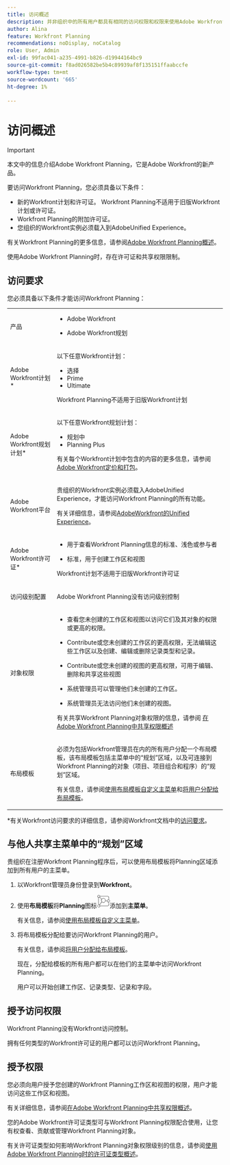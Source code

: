 ```yaml
---
title: 访问概述
description: 并非组织中的所有用户都具有相同的访问权限和权限来使用Adobe Workfront Planning。 本文介绍了用户使用Adobe Workfront Planning功能时可能拥有的访问权限和权限。
author: Alina
feature: Workfront Planning
recommendations: noDisplay, noCatalog
role: User, Admin
exl-id: 99fac041-a235-4991-b826-d19944164bc9
source-git-commit: f8ad026582be5b4c89939af8f135151ffaabccfe
workflow-type: tm+mt
source-wordcount: '665'
ht-degree: 1%

---
```



# 访问概述

<!--do not use the snippet for IMPORTANT , as it links to this article-->

>[!IMPORTANT]
>
>本文中的信息介绍Adobe Workfront Planning，它是Adobe Workfront的新产品。
>
>要访问Workfront Planning，您必须具备以下条件：
>
>* 新的Workfront计划和许可证。 Workfront Planning不适用于旧版Workfront计划或许可证。
>* Workfront Planning的附加许可证。
>* 您组织的Workfront实例必须载入到AdobeUnified Experience。
>
>有关Workfront Planning的更多信息，请参阅[Adobe Workfront Planning概述](/help/quicksilver/planning/general/planning-overview.md)。

使用Adobe Workfront Planning时，存在许可证和共享权限限制。

## 访问要求

<!--do not collapse the access requirements below - this is the main article about Access overview-->

<!--*********ensure that the link ^^^^^^^^below^^^^^^^^ to Workfront Pricing and Packaging now also includes information about Workfront Planning. If not, talk with Lauren S.***************-->

您必须具备以下条件才能访问Workfront Planning：

<table style="table-layout:auto">
 <col>
 </col>
 <col>
 </col>
 <tbody>
    <tr>
<tr>
<td>
   <p> 产品</p> </td>
   <td>
   <ul><li><p> Adobe Workfront</p></li>
   <li><p> Adobe Workfront规划<p></li></ul></td>
  </tr>  
 <tr>
   <td role="rowheader"><p>Adobe Workfront计划*</p></td>
   <td>
<p>以下任意Workfront计划：</p>
<ul><li>选择</li>
<li>Prime</li>
<li>Ultimate</li></ul>
<p>Workfront Planning不适用于旧版Workfront计划</p>
   </td>

<tr>
   <td role="rowheader"><p>Adobe Workfront规划计划*</p></td>
   <td>
<p>以下任意Workfront规划计划：</p>
<ul><li>规划中</li>
<li>Planning Plus</li>
</ul>
<p>有关每个Workfront计划中包含的内容的更多信息，请参阅<a href="https://business.adobe.com/products/workfront/pricing.html">Adobe Workfront定价和打包</a>。 </p>
   </td>

<tr>
   <td role="rowheader"><p>Adobe Workfront平台</p></td>
   <td>
<p>贵组织的Workfront实例必须载入AdobeUnified Experience，才能访问Workfront Planning的所有功能。</p>
<p>有关详细信息，请参阅<a href="/help/quicksilver/workfront-basics/navigate-workfront/workfront-navigation/adobe-unified-experience.md">AdobeWorkfront的Unified Experience</a>。 </p>
   </td>

</tr>
  </tr>
  <tr>
   <td role="rowheader"><p>Adobe Workfront许可证*</p></td>
   <td>
   <ul><li><p>用于查看Workfront Planning信息的标准、浅色或参与者</p></li>
   <li><p>标准，用于创建工作区和视图</p></li></ul>
   <p>Workfront计划不适用于旧版Workfront许可证</p>
  </td>
  </tr>
  <tr>
   <td role="rowheader"><p>访问级别配置</p></td>
   <td> <p>Adobe Workfront Planning没有访问级别控制</p>  
</td>
  </tr>
<tr>
   <td role="rowheader"><p>对象权限</p></td>
   <td>
   <ul>
   <li><p>查看您未创建的工作区和视图以访问它们及其对象的权限或更高的权限。</p></li>
   <li><p>Contribute或您未创建的工作区的更高权限，无法编辑这些工作区以及创建、编辑或删除记录类型和记录。</p></li>
   <li><p>Contribute或您未创建的视图的更高权限，可用于编辑、删除和共享这些视图</p>
   </li>
    <li><p>系统管理员可以管理他们未创建的工作区。 </p></li>
    <li><p>系统管理员无法访问他们未创建的视图。 </p></li></ul>
   <p>有关共享Workfront Planning对象权限的信息，请参阅  
   <a href="/help/quicksilver/planning/access/sharing-permissions-overview.md">在Adobe Workfront Planning中共享权限概述</a> 
  </td>
  </tr>
<tr>
   <td role="rowheader"><p>布局模板</p></td>
   <td> <p>必须为包括Workfront管理员在内的所有用户分配一个布局模板，该布局模板包括主菜单中的“规划”区域，以及可连接到Workfront Planning的对象（项目、项目组合和程序）的“规划”区域。 </p> <p>有关信息，请参阅<a href="../../administration-and-setup/customize-workfront/use-layout-templates/customize-main-menu.md">使用布局模板自定义主菜单</a>和<a href="../../administration-and-setup/customize-workfront/use-layout-templates/assign-users-to-layout-template.md">将用户分配给布局模板</a>。 </p>  
</td>
  </tr>
 </tbody>
</table>

*有关Workfront访问要求的详细信息，请参阅Workfront文档中的[访问要求](/help/quicksilver/administration-and-setup/add-users/access-levels-and-object-permissions/access-level-requirements-in-documentation.md)。


<!--Acccess and permissions before GA (OLD): 

You must have the following to be able to access Workfront Planning:

<table style="table-layout:auto">
 <col>
 </col>
 <col>
 </col>
 <tbody>
    <tr>
<tr>
<td>
   <p> Product</p> </td>
   <td>
   <p> Adobe Workfront</p> </td>
  </tr>  
 <td role="rowheader"><p>Adobe Workfront agreement</p></td>
   <td>
<p>Your organization must be enrolled in the early access stage for Workfront Planning </p>
   </td>
  </tr>
  <tr>
   <td role="rowheader"><p>Adobe Workfront plan</p></td>
   <td>
<p>Any</p>
   </td>
  </tr>
  <tr>
   <td role="rowheader"><p>Adobe Workfront license*</p></td>
   <td>
   <p>Any, to view Workfront planning information</p>
   <p>To create workspaces, you must have the following license:</p>
   <ul>
   <li>
   New: Standard
   </li>
   <li>
   Current: Plan
   </li>
   </ul>
  </td>
  </tr>
  <tr>
   <td role="rowheader"><p>Access level configuration</p></td>
   <td> <p>There are no access level controls for Adobe Workfront Planning</p>  
</td>
  </tr>
<tr>
   <td role="rowheader"><p>Object permissions</p></td>
   <td>
   <p>Contribute or higher permissions to workspaces and views that you did not create to edit, delete, and share them, and to create, edit, or delete record types and records.</p>
    <p>System Administrators can manage workspaces they did not create. </p>
    <p>System Administrators cannot manage views they did not create. </p>
   <p>For information about sharing permissions for Workfront Planning objects, see  
   <a href="/help/quicksilver/planning/access/sharing-permissions-overview.md">Overview of sharing permissions in Adobe Workfront Planning</a> 
  </td>
  </tr>
<tr>
   <td role="rowheader"><p>Layout template</p></td>
   <td> <p>All users, including Workfront administrators,  must be assigned a layout template that includes the Planning area in the Main Menu. </p> <p>For information, see <a href="../../administration-and-setup/customize-workfront/use-layout-templates/customize-main-menu.md">Customize the Main Menu using a layout template</a> and and <a href="../../administration-and-setup/customize-workfront/use-layout-templates/assign-users-to-layout-template.md">Assign users to a layout template</a>. </p>  
</td>
  </tr>
 </tbody>
</table>

*For more information about Workfront access requirements, see [Access requirements in Workfront documentation](/help/quicksilver/administration-and-setup/add-users/access-levels-and-object-permissions/access-level-requirements-in-documentation.md).  -->



## 与他人共享主菜单中的“规划”区域

<!--First, contact your account manager to obtain access to the current Workfront Planning program.-->

贵组织在注册Workfront Planning程序后，可以使用布局模板将Planning区域添加到所有用户的主菜单。

1. 以Workfront管理员身份登录到&#x200B;**Workfront**。

1. 使用&#x200B;**布局模板**&#x200B;将&#x200B;**Planning**&#x200B;图标![](assets/planning-icon.png)添加到&#x200B;**主菜单**。

   有关信息，请参阅[使用布局模板自定义主菜单](/help/quicksilver/administration-and-setup/customize-workfront/use-layout-templates/customize-main-menu.md)。

1. 将布局模板分配给要访问Workfront Planning的用户。

   有关信息，请参阅[将用户分配给布局模板](/help/quicksilver/administration-and-setup/customize-workfront/use-layout-templates/assign-users-to-layout-template.md)。

   现在，分配给模板的所有用户都可以在他们的主菜单中访问Workfront Planning。

   用户可以开始创建工作区、记录类型、记录和字段。

## 授予访问权限

Workfront Planning没有Workfront访问控制。

拥有任何类型的Workfront许可证的用户都可以访问Workfront Planning。

<!--For information about granting access in Workfront, see [Create and modify custom access levels](/help/quicksilver/administration-and-setup/add-users/configure-and-grant-access/create-modify-access-levels.md). -->

## 授予权限

您必须向用户授予您创建的Workfront Planning工作区和视图的权限，用户才能访问这些工作区和视图。

有关详细信息，请参阅[在Adobe Workfront Planning中共享权限概述](/help/quicksilver/planning/access/sharing-permissions-overview.md)。

您的Adobe Workfront许可证类型可与Workfront Planning权限配合使用，让您有权查看、贡献或管理Workfront Planning对象。

有关许可证类型如何影响Workfront Planning对象权限级别的信息，请参阅[使用Adobe Workfront Planning时的许可证类型概述](/help/quicksilver/planning/access/license-type-overview.md)。


